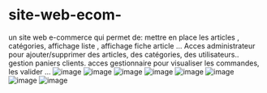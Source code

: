 # site-web-ecom-
un site web e-commerce  qui permet de:
mettre en place les articles , catégories, affichage liste , affichage       fiche article ...
Acces administrateur pour ajouter/supprimer des articles, des   catégories, des utilisateurs..
gestion paniers clients.
acces gestionnaire pour visualiser les commandes, les valider ...
![image](https://user-images.githubusercontent.com/89986365/212375444-7b684962-7c3d-4f2e-a324-a00ed1c07de8.png)
![image](https://user-images.githubusercontent.com/89986365/212375556-06c4d5ae-00a5-45e6-af64-0ae3c6096248.png)
![image](https://user-images.githubusercontent.com/89986365/212375594-8f8853e3-30cb-480e-b352-11d7ce5afae1.png)
![image](https://user-images.githubusercontent.com/89986365/212375651-d0f22759-e55e-4786-9dfb-f0478ea54866.png)
![image](https://user-images.githubusercontent.com/89986365/212375717-2fd84809-a8f9-458c-942c-9b398c2545d8.png)
![image](https://user-images.githubusercontent.com/89986365/212375778-f1c773a7-ea78-4b80-92f1-01652033b31c.png)
![image](https://user-images.githubusercontent.com/89986365/212375837-9f269c37-b2f6-4a6c-9300-3d11f641ab87.png)
![image](https://user-images.githubusercontent.com/89986365/212376037-df01d638-070e-483b-b84a-2b53c9e5c144.png)

